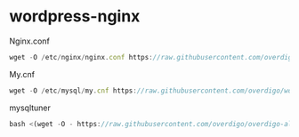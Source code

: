 # wordpress-nginx

Nginx.conf
```javascript
wget -O /etc/nginx/nginx.conf https://raw.githubusercontent.com/overdigo/wordpress-nginx/master/nginx/nginx.conf
```
My.cnf
```javascript
wget -O /etc/mysql/my.cnf https://raw.githubusercontent.com/overdigo/wordpress-nginx/master/mysql/my.cnf
```


mysqltuner
```javascript
bash <(wget -O - https://raw.githubusercontent.com/overdigo/overdigo-alias/master/overdigo-alias.sh)
```
